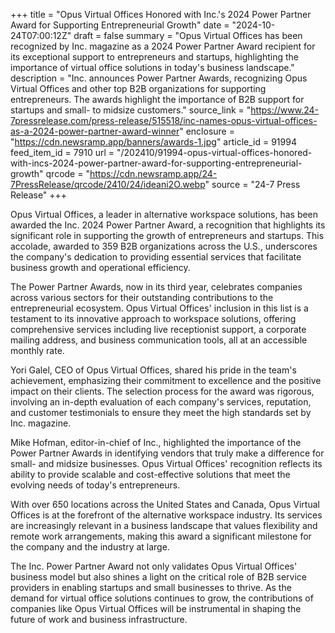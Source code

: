 +++
title = "Opus Virtual Offices Honored with Inc.'s 2024 Power Partner Award for Supporting Entrepreneurial Growth"
date = "2024-10-24T07:00:12Z"
draft = false
summary = "Opus Virtual Offices has been recognized by Inc. magazine as a 2024 Power Partner Award recipient for its exceptional support to entrepreneurs and startups, highlighting the importance of virtual office solutions in today's business landscape."
description = "Inc. announces Power Partner Awards, recognizing Opus Virtual Offices and other top B2B organizations for supporting entrepreneurs. The awards highlight the importance of B2B support for startups and small- to midsize customers."
source_link = "https://www.24-7pressrelease.com/press-release/515518/inc-names-opus-virtual-offices-as-a-2024-power-partner-award-winner"
enclosure = "https://cdn.newsramp.app/banners/awards-1.jpg"
article_id = 91994
feed_item_id = 7910
url = "/202410/91994-opus-virtual-offices-honored-with-incs-2024-power-partner-award-for-supporting-entrepreneurial-growth"
qrcode = "https://cdn.newsramp.app/24-7PressRelease/qrcode/2410/24/ideani2O.webp"
source = "24-7 Press Release"
+++

<p>Opus Virtual Offices, a leader in alternative workspace solutions, has been awarded the Inc. 2024 Power Partner Award, a recognition that highlights its significant role in supporting the growth of entrepreneurs and startups. This accolade, awarded to 359 B2B organizations across the U.S., underscores the company's dedication to providing essential services that facilitate business growth and operational efficiency.</p><p>The Power Partner Awards, now in its third year, celebrates companies across various sectors for their outstanding contributions to the entrepreneurial ecosystem. Opus Virtual Offices' inclusion in this list is a testament to its innovative approach to workspace solutions, offering comprehensive services including live receptionist support, a corporate mailing address, and business communication tools, all at an accessible monthly rate.</p><p>Yori Galel, CEO of Opus Virtual Offices, shared his pride in the team's achievement, emphasizing their commitment to excellence and the positive impact on their clients. The selection process for the award was rigorous, involving an in-depth evaluation of each company's services, reputation, and customer testimonials to ensure they meet the high standards set by Inc. magazine.</p><p>Mike Hofman, editor-in-chief of Inc., highlighted the importance of the Power Partner Awards in identifying vendors that truly make a difference for small- and midsize businesses. Opus Virtual Offices' recognition reflects its ability to provide scalable and cost-effective solutions that meet the evolving needs of today's entrepreneurs.</p><p>With over 650 locations across the United States and Canada, Opus Virtual Offices is at the forefront of the alternative workspace industry. Its services are increasingly relevant in a business landscape that values flexibility and remote work arrangements, making this award a significant milestone for the company and the industry at large.</p><p>The Inc. Power Partner Award not only validates Opus Virtual Offices' business model but also shines a light on the critical role of B2B service providers in enabling startups and small businesses to thrive. As the demand for virtual office solutions continues to grow, the contributions of companies like Opus Virtual Offices will be instrumental in shaping the future of work and business infrastructure.</p>